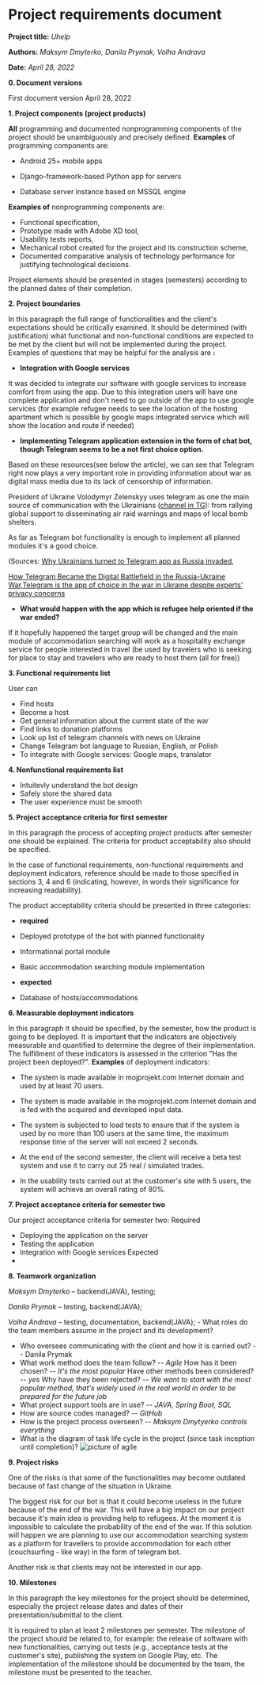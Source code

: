 # **Project requirements document**

**Project title:** *Uhelp*

**Authors:** *Maksym Dmyterko, Danila Prymak, Volha Andrava*

**Date:** *April 28, 2022*

**0. Document versions**

First document version April 28, 2022

**1. Project components (project products)**

**All** programming and documented nonprogramming components of the project should be unambiguously and precisely defined. **Examples** of programming components are:

- Android 25+ mobile apps



- Django-framework-based Python app for servers


- Database server instance based on MSSQL engine

**Examples of** nonprogramming components are:

- Functional specification,
- Prototype made with Adobe XD tool,
- Usability tests reports,
- Mechanical robot created for the project and its construction scheme,
- Documented comparative analysis of technology performance for justifying technological decisions.

Project elements should be presented in stages (semesters) according to the planned dates of their completion.

**2. Project boundaries**

In this paragraph the full range of functionalities and the client&#39;s expectations should be critically examined. It should be determined (with justification) what functional and non-functional conditions are expected to be met by the client but will not be implemented during the project. Examples of questions that may be helpful for the analysis are **:**

- **Integration with Google services**

It was decided to integrate our software with google services to increase comfort from using the app. Due to this integration users will have one complete application and don&#39;t need to go outside of the app to use google services (for example refugee needs to see the location of the hosting apartment which is possible by google maps integrated service which will show the location and route if needed)

- **Implementing Telegram application extension in the form of chat bot, though Telegram seems to be a not first choice option.**

Based on these resources(see below the article), we can see that Telegram right now plays a very important role in providing information about war as digital mass media due to its lack of censorship of information.

President of Ukraine Volodymyr Zelenskyy uses telegram as one the main source of communication with the Ukrainians ([channel in TG](https://t.me/V_Zelenskiy_official)): from rallying global support to disseminating air raid warnings and maps of local bomb shelters.

As far as Telegram bot functionality is enough to implement all planned modules it&#39;s a good choice.

(Sources: [Why Ukrainians turned to Telegram app as Russia invaded](https://indianexpress.com/article/explained/russia-ukraine-war-telegram-app-7847165/),

[How Telegram Became the Digital Battlefield in the Russia-Ukraine War,](https://time.com/6158437/telegram-russia-ukraine-information-war/)[Telegram is the app of choice in the war in Ukraine despite experts&#39; privacy concerns](https://www.npr.org/2022/03/14/1086483703/telegram-ukraine-war-russia?t=1650114416921)

- **What would happen with the app which is refugee help oriented if the war ended?**

If it hopefully happened the target group will be changed and the main module of accommodation searching will work as a hospitality exchange service for people interested in travel (be used by travelers who is seeking for place to stay and travelers who are ready to host them (all for free))


**3. Functional requirements list**

User can
- Find hosts
- Become a host
- Get general information about the current state of the war
- Find links to donation platforms
- Look up list of telegram channels with news on Ukraine
- Change Telegram bot language to Russian, English, or Polish
- To integrate with Google services: Google maps, translator

**4. Nonfunctional requirements list**  

- Intuitevly understand the bot design
- Safely store the shared data
- The user experience must be smooth

**5. Project acceptance criteria for first semester**

In this paragraph the process of accepting project products after semester one should be explained. The criteria for product acceptability also should be specified.

In the case of functional requirements, non-functional requirements and deployment indicators, reference should be made to those specified in sections 3, 4 and 6 (indicating, however, in words their significance for increasing readability).

The product acceptability criteria should be presented in three categories:

- **required**

- Deployed prototype of the bot with planned functionality
- Informational portal module
- Basic accommodation searching module implementation

- **expected**

- Database of hosts/accommodations

**6. Measurable deployment indicators**

In this paragraph it should be specified, by the semester, how the product is going to be deployed. It is important that the indicators are objectively measurable and quantified to determine the degree of their implementation. The fulfillment of these indicators is assessed in the criterion &quot;Has the project been deployed?&quot;. **Examples** of deployment indicators:

- The system is made available in mojprojekt.com Internet domain and used by at least 70 users.

- The system is made available in the mojprojekt.com Internet domain and is fed with the acquired and developed input data.
- The system is subjected to load tests to ensure that if the system is used by no more than 100 users at the same time, the maximum response time of the server will not exceed 2 seconds.
- At the end of the second semester, the client will receive a beta test system and use it to carry out 25 real / simulated trades.
- In the usability tests carried out at the customer&#39;s site with 5 users, the system will achieve an overall rating of 80%.

**7. Project acceptance criteria for semester two**

Our project acceptance criteria for semester two:
Required
* Deploying the application on the server
* Testing the application 
* Integration with Google services
Expected
* 

**8. Teamwork organization**

*Maksym Dmyterko* – backend(JAVA), testing; 

*Danila Prymak* – testing, backend(JAVA); 

*Volha Andrava* – testing, documentation, backend(JAVA); - What roles do the team members assume in the project and its development?
- Who oversees communicating with the client and how it is carried out? -- Danila Prymak
- What work method does the team follow? -- *Agile* How has it been chosen? -- *It's the most popular* Have other methods been considered? -- *yes* Why have they been rejected? -- *We want to start with the most popular method, that's widely used in the real world in order to be prepared for the future job*
- What project support tools are in use? -- *JAVA, Spring Boot, SQL*
- How are source codes managed? -- *GitHub* 
- How is the project process overseen? -- *Maksym Dmytyerko controls everything* 
- What is the diagram of task life cycle in the project (since task inception until completion)?
![picture of agile](https://github.com/realtehcman/Uhelp/blob/main/documents/agile_pic.jpg?raw=true)

**9. Project risks**

One of the risks is that some of the functionalities may become outdated because of fast change of the situation in Ukraine.

The biggest risk for our bot is that it could become useless in the future because of the end of the war. This will have a big impact on our project because it's main idea is providing help to refugees. At the moment it is impossible to calculate the probability of the end of the war. If this solution will happen we are planning to use our accommodation searching system as a platform for travellers to provide accommodation for each other (couchsurfing - like way) in the form of telegram bot.

Another risk is that clients may not be interested in our app.

**10. Milestones**

In this paragraph the key milestones for the project should be determined, especially the project release dates and dates of their presentation/submittal to the client.

It is required to plan at least 2 milestones per semester. The milestone of the project should be related to, for example: the release of software with new functionalities, carrying out tests (e.g., acceptance tests at the customer&#39;s site), publishing the system on Google Play, etc. The implementation of the milestone should be documented by the team, the milestone must be presented to the teacher.
